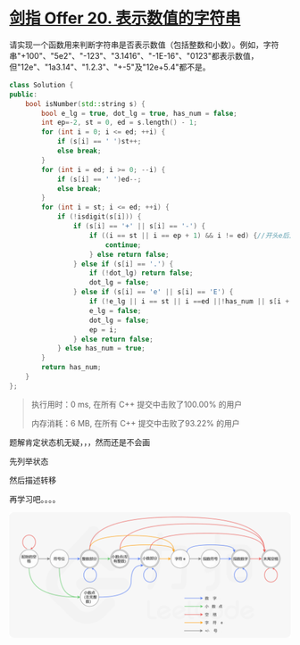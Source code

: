 # [剑指 Offer 20. 表示数值的字符串](https://leetcode-cn.com/problems/biao-shi-shu-zhi-de-zi-fu-chuan-lcof/)

请实现一个函数用来判断字符串是否表示数值（包括整数和小数）。例如，字符串"+100"、"5e2"、"-123"、"3.1416"、"-1E-16"、"0123"都表示数值，但"12e"、"1a3.14"、"1.2.3"、"+-5"及"12e+5.4"都不是。

```c++
class Solution {
public:
    bool isNumber(std::string s) {
        bool e_lg = true, dot_lg = true, has_num = false;
        int ep=-2, st = 0, ed = s.length() - 1;
        for (int i = 0; i <= ed; ++i) {
            if (s[i] == ' ')st++;
            else break;
        }
        for (int i = ed; i >= 0; --i) {
            if (s[i] == ' ')ed--;
            else break;
        }
        for (int i = st; i <= ed; ++i) {
            if (!isdigit(s[i])) {
                if (s[i] == '+' || s[i] == '-') {
                    if ((i == st || i == ep + 1) && i != ed) {//开头e后正负号
                        continue;
                    } else return false;
                } else if (s[i] == '.') {
                    if (!dot_lg) return false;
                    dot_lg = false;
                } else if (s[i] == 'e' || s[i] == 'E') {
                    if (!e_lg || i == st || i ==ed ||!has_num || s[i + 1] == ' ')return false;
                    e_lg = false;
                    dot_lg = false;
                    ep = i;
                } else return false;
            } else has_num = true;
        }
        return has_num;
    }
};
```

> 执行用时：0 ms, 在所有 C++ 提交中击败了100.00% 的用户
>
> 内存消耗：6 MB, 在所有 C++ 提交中击败了93.22% 的用户

题解肯定状态机无疑，，，然而还是不会画

先列举状态

然后描述转移

再学习吧。。。。

![fig1](assets/jianzhi_20_fig1.png)
